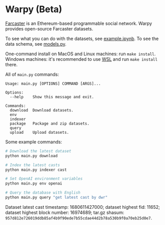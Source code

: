 # Warpy (Beta)

[Farcaster](https://github.com/farcasterxyz/protocol) is an Ethereum-based programmable social network. Warpy provides open-source Farcaster datasets.

To see what you can do with the datasets, see [example.ipynb](example.ipynb). To see the data schema, see [models.py](models.py).

One-command install on MacOS and Linux machines: run `make install`. Windows machines: it's recommended to use [WSL](https://docs.microsoft.com/en-us/windows/wsl/install-win10) and run `make install` there.

All of `main.py` commands:

```
Usage: main.py [OPTIONS] COMMAND [ARGS]...

Options:
  --help    Show this message and exit.

Commands:
  download  Download datasets.
  env
  indexer
  package   Package and zip datasets.
  query
  upload    Upload datasets.
```

Some example commands:

```bash
# Download the latest dataset
python main.py download

# Index the latest casts
python main.py indexer cast

# Set OpenAI environment variables
python main.py env openai

# Query the database with English
python main.py query "get latest cast by dwr"
```

Dataset latest cast timestamp: 1680611427000; dataset highest fid: 11652; dataset highest block number: 16974689; tar.gz shasum: `957d812e726019ddb85af4b9f90ede7b55cdae44d2b78a530b9f0a70eb25d0e7`.

